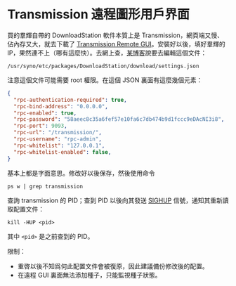 # Transmission 遠程圖形用戶界面

買的羣輝自帶的 DownloadStation 軟件本質上是 Transmission，網頁端又慢、佔內存又大，就去下載了 [Transmission Remote GUI](http://sourceforge.net/projects/transgui/)。安裝好以後，填好羣輝的 IP，果然連不上（哪有這麼快）。去網上查，[某博客](http://saxuality.blogspot.com/2013/06/enable-remote-rpc-calls-on-transmission.html)說要去編輯這個文件：

```text
/usr/syno/etc/packages/DownloadStation/download/settings.json
```

注意這個文件可能需要 root 權限。在這個 JSON 裏面有這麼幾個元素：

```json
{
  "rpc-authentication-required": true,
  "rpc-bind-address": "0.0.0.0",
  "rpc-enabled": true,
  "rpc-password": "58aeec8c35a6fef57e10fa6c7db474b9d1fccc9eDAcNI3i8",
  "rpc-port": 9093,
  "rpc-url": "/transmission/",
  "rpc-username": "rpc-admin",
  "rpc-whitelist": "127.0.0.1",
  "rpc-whitelist-enabled": false,
}
```

基本上都是字面意思。修改好以後保存，然後使用命令

```shell
ps w | grep transmission
```

查詢 transmission 的 PID；查到 PID 以後向其發送 [SIGHUP](https://en.wikipedia.org/wiki/SIGHUP) 信號，通知其重新讀取配置文件：

```shell
kill -HUP <pid>
```

其中 `<pid>` 是之前查到的 PID。

限制：

* 重啓以後不知爲何此配置文件會被復原，因此建議備份修改後的配置。
* 在遠程 GUI 裏面無法添加種子，只能監視種子狀態。
